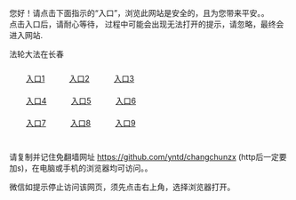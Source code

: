 您好！请点击下面指示的“入口”，浏览此网站是安全的，且为您带来平安。。 <br/>
点击入口后，请耐心等待， 过程中可能会出现无法打开的提示，请忽略，最终会进入网站. </br>

法轮大法在长春<br/>
<div style="padding:10px"><a style="margin:20px" target="_blank" href="https://dled6fhma6mo8.cloudfront.net/2Qpsp?hgtvcxv" id="ccLink1" rel="nofollow">入口1</a> <a target="_blank" style="margin:20px" href="https://d1ik4r0r0d1v9x.cloudfront.net/2Qpsp?wnfswq" id="ccLink2" rel="nofollow">入口2</a> <a style="margin:20px" target="_blank" href="https://djcja8wijm2zg.cloudfront.net/2Qpsp?qsphgu" id="ccLink3" rel="nofollow">入口3</a></div>

<div style="padding:10px" ><a style="margin:20px" target="_blank" href="https://dled6fhma6mo8.cloudfront.net/2Qpsp?hgtvcxv" id="ccLink4" rel="nofollow">入口4</a> <a style="margin:20px" href="https://d1ik4r0r0d1v9x.cloudfront.net/2Qpsp?wnfswq" target="_blank" id="ccLink5" rel="nofollow">入口5</a> <a style="margin:20px" href="https://djcja8wijm2zg.cloudfront.net/2Qpsp?qsphgu" target="_blank" id="ccLink6" rel="nofollow">入口6</a></div>

<div style="padding:10px"><a style="margin:20px" target="_blank" href="https://dled6fhma6mo8.cloudfront.net/2Qpsp?hgtvcxv" id="ccLink7" rel="nofollow">入口7</a> <a style="margin:20px" href="https://d1ik4r0r0d1v9x.cloudfront.net/2Qpsp?wnfswq" target="_blank" id="ccLink8" rel="nofollow">入口8</a> <a style="margin:20px" target="_blank" href="https://djcja8wijm2zg.cloudfront.net/2Qpsp?qsphgu" id="ccLink9" rel="nofollow">入口9</a></div>

<br/>



请复制并记住免翻墙网址 https://github.com/yntd/changchunzx (http后一定要加s)，在电脑或手机的浏览器均可访问。。<br/>

微信如提示停止访问该网页，须先点击右上角，选择浏览器打开。
